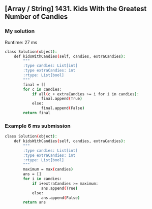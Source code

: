 ## [Array / String] 1431. Kids With the Greatest Number of Candies

### My solution
Runtime: 27 ms 

```sh
class Solution(object):
    def kidsWithCandies(self, candies, extraCandies):
        """
        :type candies: List[int]
        :type extraCandies: int
        :rtype: List[bool]
        """
        final = []
        for c in candies:
            if all(c + extraCandies >= i for i in candies):
                final.append(True)
            else:
                final.append(False)
        return final
```

### Example 6 ms submission
```sh
class Solution(object):
    def kidsWithCandies(self, candies, extraCandies):
        """
        :type candies: List[int]
        :type extraCandies: int
        :rtype: List[bool]
        """
        maximum = max(candies)
        ans = []
        for i in candies:
            if i+extraCandies >= maximum:
                ans.append(True)
            else:
                ans.append(False)
        return ans
```